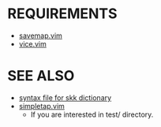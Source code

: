 
# REQUIREMENTS
- [savemap.vim](git://github.com/tyru/savemap.vim)
- [vice.vim](git://github.com/tyru/vice.vim)

# SEE ALSO
- [syntax file for skk dictionary](http://github.com/tyru/skkdict.vim)
- [simpletap.vim](git://github.com/tyru/savemap.vim)
    - If you are interested in test/ directory.
